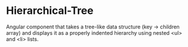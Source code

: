 # Hierarchical-Tree
Angular component that takes a tree-like data structure (key → children array) and displays it as a properly indented hierarchy using nested &lt;ul> and &lt;li> lists.

